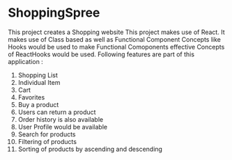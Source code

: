# ShoppingSpree

This project creates a Shopping website
This project makes use of React.
It makes use of Class based as well as Functional Component
Concepts like Hooks would be used to make Functional Comoponents effective
Concepts of ReactHooks would be used.
Following features are part of this application :

1. Shopping List
2. Individual Item
3. Cart
4. Favorites
5. Buy a product
6. Users can return a product
7. Order history is also available
8. User Profile would be available
9. Search for products
10. Filtering of products
11. Sorting of products by ascending and descending
